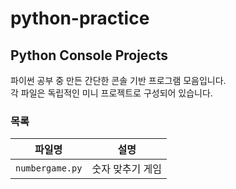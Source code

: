 # python-practice

## Python Console Projects

파이썬 공부 중 만든 간단한 콘솔 기반 프로그램 모음입니다.  
각 파일은 독립적인 미니 프로젝트로 구성되어 있습니다.

### 목록

| 파일명 | 설명 |
|--------|------|
| `numbergame.py` | 숫자 맞추기 게임 |

